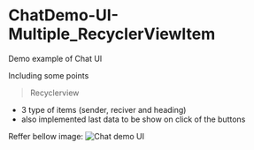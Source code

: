 # ChatDemo-UI-Multiple_RecyclerViewItem

Demo example of Chat UI


Including some points
> Recyclerview
- 3 type of items (sender, reciver and heading)
- also implemented last data to be show on click of the buttons

Reffer bellow image:
![Chat demo UI](https://github.com/BagwanAkib/ChatDemo-UI-Multiple_RecyclerViewItem/blob/master/Images/UI.png)

